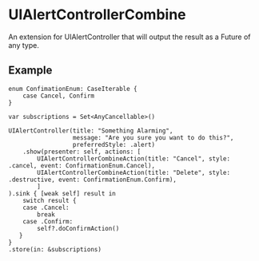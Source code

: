 # UIAlertControllerCombine

An extension for UIAlertController that will output the result as a Future of any type.

## Example

```
enum ConfimationEnum: CaseIterable {
    case Cancel, Confirm
}

var subscriptions = Set<AnyCancellable>()

UIAlertController(title: "Something Alarming",
                  message: "Are you sure you want to do this?",
                  preferredStyle: .alert)
    .show(presenter: self, actions: [
        UIAlertControllerCombineAction(title: "Cancel", style: .cancel, event: ConfirmationEnum.Cancel),
        UIAlertControllerCombineAction(title: "Delete", style: .destructive, event: ConfirmationEnum.Confirm),
        ]
).sink { [weak self] result in
    switch result {
    case .Cancel:
        break
    case .Confirm:
        self?.doConfirmAction()
   }
}
.store(in: &subscriptions)
```
